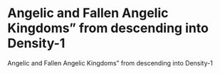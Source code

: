 # Angelic and Fallen Angelic Kingdoms” from descending into Density-1

Angelic and Fallen Angelic Kingdoms” from descending into Density-1